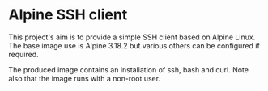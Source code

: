 # Alpine SSH client

This project's aim is to provide a simple SSH client based on Alpine Linux. The base image use is Alpine 3.18.2 but 
various others can be configured if required.

The produced image contains an installation of ssh, bash and curl. Note also that the image runs with a non-root user.